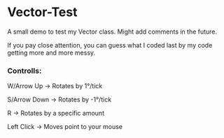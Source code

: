 # Vector-Test
A small demo to test my Vector class. Might add comments in the future.

If you pay close attention, you can guess what I coded last by my code getting more and more messy.

### Controlls:

  W/Arrow Up -> Rotates by 1°/tick

  S/Arrow Down -> Rotates by -1°/tick

  R -> Rotates by a specific amount
  
  Left Click -> Moves point to your mouse
